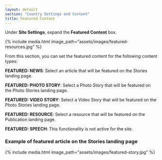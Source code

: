 ```yaml
---
layout: default
section: "Country Settings and Content"
title: Featured Content
---
```


Under **Site Settings**, expand the **Featured Content** box.

{% include media.html
   image_path="assets/images/featured-resources.jpg"
%}

From this section, you can set the featured content for the following content types:


**FEATURED: NEWS**: Select an article that will be featured on the Stories landing page.

**FEATURED: PHOTO STORY**: Select a Photo Story that will be featured on the Photo Stories landing page.

**FEATURED: VIDEO STORY**: Select a Video Story that will be featured on the Photo Stories landing page.

**FEATURED: RESOURCE**: Select a resource that will be featured on the Publication landing page.

**FEATURED: SPEECH**: This functionality is not active for the site.

### Example of featured article on the Stories landing page

{% include media.html
   image_path="assets/images/featured-story.jpg"
%}
